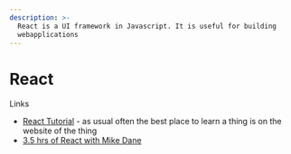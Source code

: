 ```yaml
---
description: >-
  React is a UI framework in Javascript. It is useful for building
  webapplications
---
```


# React

Links

* [React Tutorial](https://reactjs.org/tutorial/tutorial.html) - as usual often the best place to learn a thing is on the website of the thing
* [3.5 hrs of React with Mike Dane](https://www.youtube.com/watch?v=ABQLwlE8MUA&ab_channel=MikeDane) 

